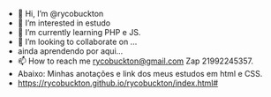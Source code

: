 - 👋 Hi, I’m @rycobuckton
- 👀 I’m interested in  estudo
- 🌱 I’m currently learning PHP e JS.
- 💞️ I’m looking to collaborate on ...
- ainda  aprendendo por aqui...
- 📫 How to reach me rycobuckton@gmail.com  Zap 21992245357.
- Abaixo: Minhas anotações e link dos meus estudos em html e CSS.
-  https://rycobuckton.github.io/rycobuckton/index.html#
<!---
rycobuckton/rycobuckton is a ✨ special ✨ repository because its `README.md` (this file) appears on your GitHub profile.
You can click the Preview link to take a look at your changes.
--->
